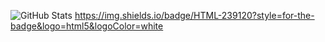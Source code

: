 ![GitHub Stats](https://github-readme-stats.vercel.app/api?username=nghiaomg&theme=radical)
https://img.shields.io/badge/HTML-239120?style=for-the-badge&logo=html5&logoColor=white
